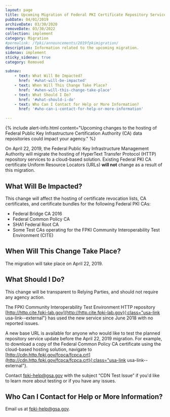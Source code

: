 ```yaml
---
layout: page
title: Upcoming Migration of Federal PKI Certificate Repository Services
pubDate: 04/01/2019
archiveDate: 03/30/2020
removeDate: 03/30/2022
collection: implement
category: Migration
#permalink: /fpki/announcements/2019fpkimigration/
description: Information related to the upcoming migration.
sidenav: implement
sticky_sidenav: true
category: Removed

subnav:
    - text: What Will Be Impacted?
      href: '#what-will-be-impacted'
    - text: When Will This Change Take Place?
      href: '#when-will-this-change-take-place'
    - text: What Should I Do?
      href: '#what-should-i-do'
    - text: Who Can I Contact for Help or More Information?
      href: '#who-can-i-contact-for-help-or-more-information'

---
```


{% include alert-info.html content="Upcoming changes to the hosting of Federal Public Key Infrastructure Certification Authority (CA) data repositories could impact your agency." %}

On April 22, 2019, the Federal Public Key Infrastructure Management Authority will migrate the hosting of HyperText Transfer Protocol (HTTP) repository services to a cloud-based solution. Existing Federal PKI CA certificate Uniform Resource Locators (URLs) **will not** change as a result of this migration.

## What Will Be Impacted?

This change will affect the hosting of certificate revocation lists, CA certificates, and certificate bundles for the following Federal PKI CAs:
- Federal Bridge CA 2016
- Federal Common Policy CA
- SHA1 Federal Root CA
- Some Test CAs operating for the FPKI Community Interoperability Test Environment (CITE)

## When Will This Change Take Place?
The migration will take place on April 22, 2019.

## What Should I Do?
This change will be transparent to Relying Parties, and should not require any agency action. 

The FPKI Community Interoperability Test Environment HTTP repository [http://http.cite.fpki-lab.gov](http://http.cite.fpki-lab.gov){:class="usa-link usa-link--external"} has used the new service since June 2018 with no reported issues. 

A new base URL is available for anyone who would like to test the planned repository service update before the April 22, 2019 migration. For example, to download a copy of the Federal Common Policy CA certificate using the cloud-based hosting solution, navigate to [http://cdn.http.fpki.gov/fcpca/fcpca.crt](http://cdn.http.fpki.gov/fcpca/fcpca.crt){:class="usa-link usa-link--external"}. 

Contact fpki-help@gsa.gov with the subject “CDN Test Issue” if you'd like to learn more about testing or if you have any issues.

## Who Can I Contact for Help or More Information?
Email us at fpki-help@gsa.gov. 
